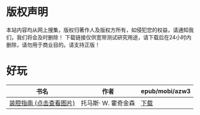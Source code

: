 # 版权声明

本站内容均从网上搜集，版权归著作人及版权方所有，如侵犯您的权益，请通知我们，我们将会及时删除！ 下载链接仅供宽带测试研究用途，请下载后在24小时内删除，请勿用于商业目的。请支持正版！

# 好玩

| 书名 | 作者 | epub/mobi/azw3 |
| --- | --- | --- |
| [装腔指南 (点击查看图片)](https://www.dushupai.com/attachment/2024/06/08/e7ef9459a115a63a.jpg) | 托马斯· W. 霍奇金森 | [下载](https://url89.ctfile.com/f/31084289-1357048573-ba74e7?p=8866) |
